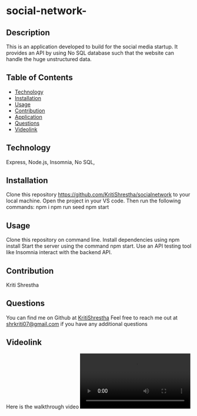 # social-network-
## Description
This is an application developed to build  for the social media startup. It provides an API by using No SQL database such that the website can handle the huge unstructured data.

## Table of Contents
- [Technology](#technology)
- [Installation](#installation)
- [Usage](#usage)
- [Contribution](#contribution)
- [Application](#application)
- [Questions](#questions)
- [Videolink](#Videolink)

## Technology
Express, Node.js, Insomnia, No SQL,  

## Installation
Clone this repository https://github.com/KritiShrestha/socialnetwork to your local machine. Open the project in your VS code. Then run the following commands:
npm i
npm run seed
npm start

## Usage
Clone this repository on command line. 
Install dependencies using npm install
Start the server using the command npm start.
Use an API testing tool like Insomnia  interact with the backend API.

        
## Contribution
Kriti Shrestha

## Questions
You can find me on Github at [KritiShrestha](https://github.com/KritiShrestha)
Feel free to reach me out at shrkriti07@gmail.com if you have any additional questions

## Videolink
Here is the walkthrough video ![Videolink](./assets/video/internetretail.webm)


